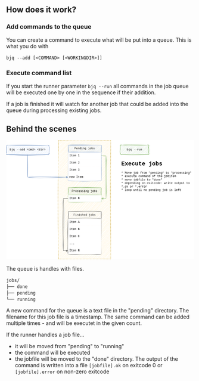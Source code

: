 ## How does it work?

### Add commands to the queue

You can create a command to execute what will be put into a queue.
This is what you do with 

```txt
bjq --add [<COMMAND> [<WORKINGDIR>]]
```

### Execute command list

If you start the runner parameter `bjq --run` all commands in the job queue will be executed one by one in the sequence if their addition.

If a job is finished it will watch for another job that could be added into the queue during processing existing jobs.

## Behind the scenes

![Process](../images/overview_process_bjq.drawio.png)

The queue is handles with files.

```txt
jobs/
├── done
├── pending
└── running
```

A new command for the queue is a text file in the "pending" directory. The filename for this job file is a timestamp. The same command can be added multiple times - and will be executet in the given count.

If the runner handles a job file...

* it will be moved from "pending" to "running"
* the command will be executed
* the jobfile will be moved to the "done" directory. The output of the command is written into a file `[jobfile].ok` on exitcode 0 or `[jobfile].error` on non-zero exitcode
